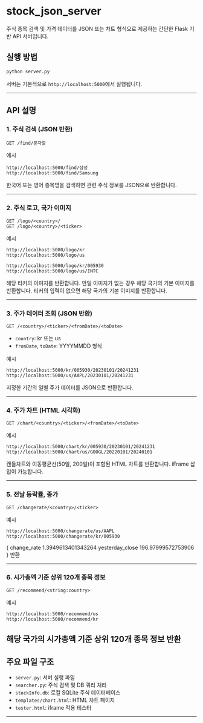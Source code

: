 # stock_json_server

주식 종목 검색 및 가격 데이터를 JSON 또는 차트 형식으로 제공하는 간단한 Flask 기반 API 서버입니다.

## 실행 방법

```bash
python server.py
```

서버는 기본적으로 `http://localhost:5000`에서 실행됩니다.

---

## API 설명

### 1. 주식 검색 (JSON 반환)

```
GET /find/문자열
```

예시  
```
http://localhost:5000/find/삼성  
http://localhost:5000/find/Samsung
```

한국어 또는 영어 종목명을 검색하면 관련 주식 정보를 JSON으로 반환합니다.

---
### 2. 주식 로고, 국가 이미지

```
GET /logo/<country>/
GET /logo/<country>/<ticker>
```

예시  
```
http://localhost:5000/logo/kr
http://localhost:5000/logo/us

http://localhost:5000/logo/kr/005930  
http://localhost:5000/logo/us/INTC
```

해당 티커의 이미지를 반환합니다.
만일 이미지가 없는 경우 해당 국가의 기본 이미지를 반환합니다.
티커의 입력이 없으면 해당 국가의 기본 이미지를 반환합니다.

---

### 3. 주가 데이터 조회 (JSON 반환)

```
GET /<country>/<ticker>/<fromDate>/<toDate>
```

- `country`: kr 또는 us  
- `fromDate`, `toDate`: YYYYMMDD 형식

예시  
```
http://localhost:5000/kr/005930/20230101/20241231  
http://localhost:5000/us/AAPL/20230101/20241231
```

지정한 기간의 일별 주가 데이터를 JSON으로 반환합니다.

---

### 4. 주가 차트 (HTML 시각화)

```
GET /chart/<country>/<ticker>/<fromDate>/<toDate>
```

예시  
```
http://localhost:5000/chart/kr/005930/20230101/20241231  
http://localhost:5000/chart/us/GOOGL/20220101/20240101
```

캔들차트와 이동평균선(50일, 200일)이 포함된 HTML 차트를 반환합니다. iFrame 삽입이 가능합니다.

---

### 5. 전날 등락률, 종가

```
GET /changerate/<country>/<ticker>
```

예시  
```
http://localhost:5000/changerate/us/AAPL  
http://localhost:5000/changerate/kr/005930
```
{
    change_rate	1.3949613401343264
    yesterday_close	196.97999572753906
}
반환

---

### 6. 시가총액 기준 상위 120개 종목 정보

```
GET /recommend/<string:country>
```

예시  
```
http://localhost:5000/recommend/us
http://localhost:5000/recommend/kr
```

해당 국가의 시가총액 기준 상위 120개 종목 정보 반환
---

## 주요 파일 구조

- `server.py`: 서버 실행 파일
- `searcher.py`: 주식 검색 및 DB 쿼리 처리
- `stockInfo.db`: 로컬 SQLite 주식 데이터베이스
- `templates/chart.html`: HTML 차트 페이지
- `tester.html`: iframe 적용 테스터

---
